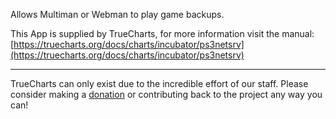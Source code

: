 Allows Multiman or Webman to play game backups.

This App is supplied by TrueCharts, for more information visit the manual: [https://truecharts.org/docs/charts/incubator/ps3netsrv](https://truecharts.org/docs/charts/incubator/ps3netsrv)

---

TrueCharts can only exist due to the incredible effort of our staff.
Please consider making a [donation](https://truecharts.org/docs/about/sponsor) or contributing back to the project any way you can!
